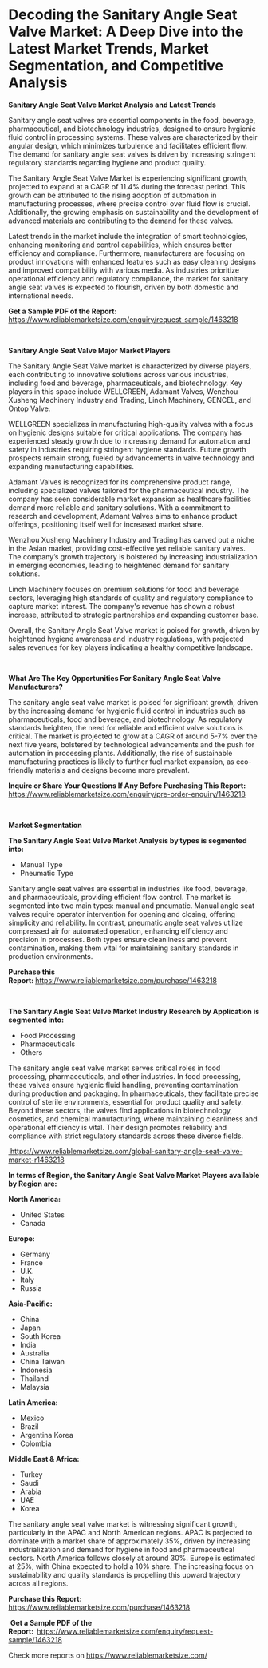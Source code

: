 <p><h1>Decoding the Sanitary Angle Seat Valve Market: A Deep Dive into the Latest Market Trends, Market Segmentation, and Competitive Analysis</h1></p><p><strong>Sanitary Angle Seat Valve Market Analysis and Latest Trends</strong></p>
<p><p>Sanitary angle seat valves are essential components in the food, beverage, pharmaceutical, and biotechnology industries, designed to ensure hygienic fluid control in processing systems. These valves are characterized by their angular design, which minimizes turbulence and facilitates efficient flow. The demand for sanitary angle seat valves is driven by increasing stringent regulatory standards regarding hygiene and product quality.</p><p>The Sanitary Angle Seat Valve Market is experiencing significant growth, projected to expand at a CAGR of 11.4% during the forecast period. This growth can be attributed to the rising adoption of automation in manufacturing processes, where precise control over fluid flow is crucial. Additionally, the growing emphasis on sustainability and the development of advanced materials are contributing to the demand for these valves.</p><p>Latest trends in the market include the integration of smart technologies, enhancing monitoring and control capabilities, which ensures better efficiency and compliance. Furthermore, manufacturers are focusing on product innovations with enhanced features such as easy cleaning designs and improved compatibility with various media. As industries prioritize operational efficiency and regulatory compliance, the market for sanitary angle seat valves is expected to flourish, driven by both domestic and international needs.</p></p>
<p><strong>Get a Sample PDF of the Report:&nbsp;</strong> <a href="https://www.reliablemarketsize.com/enquiry/request-sample/1463218?utm_campaign=1929&utm_medium=2&utm_source=Github&utm_content=ia&utm_term=18022025&utm_id=sanitary-angle-seat-valve">https://www.reliablemarketsize.com/enquiry/request-sample/1463218</a></p>
<p>&nbsp;</p>
<p><strong>Sanitary Angle Seat Valve Major Market Players</strong></p>
<p><p>The Sanitary Angle Seat Valve market is characterized by diverse players, each contributing to innovative solutions across various industries, including food and beverage, pharmaceuticals, and biotechnology. Key players in this space include WELLGREEN, Adamant Valves, Wenzhou Xusheng Machinery Industry and Trading, Linch Machinery, GENCEL, and Ontop Valve.</p><p>WELLGREEN specializes in manufacturing high-quality valves with a focus on hygienic designs suitable for critical applications. The company has experienced steady growth due to increasing demand for automation and safety in industries requiring stringent hygiene standards. Future growth prospects remain strong, fueled by advancements in valve technology and expanding manufacturing capabilities.</p><p>Adamant Valves is recognized for its comprehensive product range, including specialized valves tailored for the pharmaceutical industry. The company has seen considerable market expansion as healthcare facilities demand more reliable and sanitary solutions. With a commitment to research and development, Adamant Valves aims to enhance product offerings, positioning itself well for increased market share.</p><p>Wenzhou Xusheng Machinery Industry and Trading has carved out a niche in the Asian market, providing cost-effective yet reliable sanitary valves. The company’s growth trajectory is bolstered by increasing industrialization in emerging economies, leading to heightened demand for sanitary solutions.</p><p>Linch Machinery focuses on premium solutions for food and beverage sectors, leveraging high standards of quality and regulatory compliance to capture market interest. The company's revenue has shown a robust increase, attributed to strategic partnerships and expanding customer base.</p><p>Overall, the Sanitary Angle Seat Valve market is poised for growth, driven by heightened hygiene awareness and industry regulations, with projected sales revenues for key players indicating a healthy competitive landscape.</p></p>
<p>&nbsp;</p>
<p><strong>What Are The Key Opportunities For Sanitary Angle Seat Valve Manufacturers?</strong></p>
<p><p>The sanitary angle seat valve market is poised for significant growth, driven by the increasing demand for hygienic fluid control in industries such as pharmaceuticals, food and beverage, and biotechnology. As regulatory standards heighten, the need for reliable and efficient valve solutions is critical. The market is projected to grow at a CAGR of around 5-7% over the next five years, bolstered by technological advancements and the push for automation in processing plants. Additionally, the rise of sustainable manufacturing practices is likely to further fuel market expansion, as eco-friendly materials and designs become more prevalent.</p></p>
<p><strong>Inquire or Share Your Questions If Any Before Purchasing This Report:</strong> <a href="https://www.reliablemarketsize.com/enquiry/pre-order-enquiry/1463218?utm_campaign=1929&utm_medium=2&utm_source=Github&utm_content=ia&utm_term=18022025&utm_id=sanitary-angle-seat-valve">https://www.reliablemarketsize.com/enquiry/pre-order-enquiry/1463218</a></p>
<p>&nbsp;</p>
<p><strong>Market Segmentation</strong></p>
<p><strong>The Sanitary Angle Seat Valve Market Analysis by types is segmented into:</strong></p>
<p><ul><li>Manual Type</li><li>Pneumatic Type</li></ul></p>
<p><p>Sanitary angle seat valves are essential in industries like food, beverage, and pharmaceuticals, providing efficient flow control. The market is segmented into two main types: manual and pneumatic. Manual angle seat valves require operator intervention for opening and closing, offering simplicity and reliability. In contrast, pneumatic angle seat valves utilize compressed air for automated operation, enhancing efficiency and precision in processes. Both types ensure cleanliness and prevent contamination, making them vital for maintaining sanitary standards in production environments.</p></p>
<p><strong>Purchase this Report:&nbsp;</strong><a href="https://www.reliablemarketsize.com/purchase/1463218?utm_campaign=1929&utm_medium=2&utm_source=Github&utm_content=ia&utm_term=18022025&utm_id=sanitary-angle-seat-valve">https://www.reliablemarketsize.com/purchase/1463218</a></p>
<p>&nbsp;</p>
<p><strong>The Sanitary Angle Seat Valve Market Industry Research by Application is segmented into:</strong></p>
<p><ul><li>Food Processing</li><li>Pharmaceuticals</li><li>Others</li></ul></p>
<p><p>The sanitary angle seat valve market serves critical roles in food processing, pharmaceuticals, and other industries. In food processing, these valves ensure hygienic fluid handling, preventing contamination during production and packaging. In pharmaceuticals, they facilitate precise control of sterile environments, essential for product quality and safety. Beyond these sectors, the valves find applications in biotechnology, cosmetics, and chemical manufacturing, where maintaining cleanliness and operational efficiency is vital. Their design promotes reliability and compliance with strict regulatory standards across these diverse fields.</p></p>
<p><a href="https://www.reliablemarketsize.com/global-sanitary-angle-seat-valve-market-r1463218?utm_campaign=1929&utm_medium=2&utm_source=Github&utm_content=ia&utm_term=18022025&utm_id=sanitary-angle-seat-valve">&nbsp;https://www.reliablemarketsize.com/global-sanitary-angle-seat-valve-market-r1463218</a></p>
<p><strong>In terms of Region, the Sanitary Angle Seat Valve Market Players available by Region are:</strong></p>
<p>
    <p> <strong> North America: </strong>
        <ul>
            <li>United States</li>
            <li>Canada</li>
        </ul>
        </p> 
    <p> <strong> Europe: </strong>
        <ul>
            <li>Germany</li>
            <li>France</li>
            <li>U.K.</li>
            <li>Italy</li>
            <li>Russia</li>
        </ul>
        </p> 
    <p> <strong> Asia-Pacific: </strong>
        <ul>
            <li>China</li>
            <li>Japan</li>
            <li>South Korea</li>
            <li>India</li>
            <li>Australia</li>
            <li>China Taiwan</li>
            <li>Indonesia</li>
            <li>Thailand</li>
            <li>Malaysia</li>
        </ul>
        </p> 
    <p> <strong> Latin America: </strong>
        <ul>
            <li>Mexico</li>
            <li>Brazil</li>
            <li>Argentina Korea</li>
            <li>Colombia</li>
        </ul>
        </p> 
    <p> <strong> Middle East & Africa: </strong>
        <ul>
            <li>Turkey</li>
            <li>Saudi</li>
            <li>Arabia</li>
            <li>UAE</li>
            <li>Korea</li>
        </ul>
    </p>
    </p>
<p><p>The sanitary angle seat valve market is witnessing significant growth, particularly in the APAC and North American regions. APAC is projected to dominate with a market share of approximately 35%, driven by increasing industrialization and demand for hygiene in food and pharmaceutical sectors. North America follows closely at around 30%. Europe is estimated at 25%, with China expected to hold a 10% share. The increasing focus on sustainability and quality standards is propelling this upward trajectory across all regions.</p></p>
<p><strong>Purchase this Report: </strong><a href="https://www.reliablemarketsize.com/purchase/1463218?utm_campaign=1929&utm_medium=2&utm_source=Github&utm_content=ia&utm_term=18022025&utm_id=sanitary-angle-seat-valve">https://www.reliablemarketsize.com/purchase/1463218</a></p>
<p>&nbsp;<strong>Get a Sample PDF of the Report:&nbsp;&nbsp;</strong><a href="https://www.reliablemarketsize.com/enquiry/request-sample/1463218?utm_campaign=1929&utm_medium=2&utm_source=Github&utm_content=ia&utm_term=18022025&utm_id=sanitary-angle-seat-valve">https://www.reliablemarketsize.com/enquiry/request-sample/1463218</a></p>
<p><strong></strong></p>
<p>Check more reports on <a href="https://www.reliablemarketsize.com/?utm_campaign=1929&utm_medium=2&utm_source=Github&utm_content=ia&utm_term=18022025&utm_id=sanitary-angle-seat-valve">https://www.reliablemarketsize.com/</a></p>